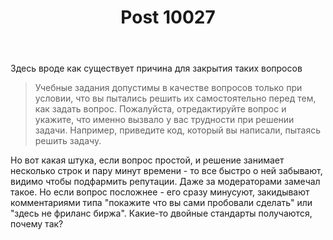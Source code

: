 ﻿---
title: "Post 10027"
se.owner.user_id: 347301
se.owner.display_name: "whizz169"
se.owner.link: "https://ru.meta.stackoverflow.com/users/347301/whizz169"
se.link: "https://ru.meta.stackoverflow.com/q/10027"
se.post_id: 10027
se.post_type: question
se.score: -3
---
<p>Здесь вроде как существует причина для закрытия таких вопросов </p>

<blockquote>
  <p>Учебные задания допустимы в качестве вопросов только при условии, что
  вы пытались решить их самостоятельно перед тем, как задать вопрос.
  Пожалуйста, отредактируйте вопрос и укажите, что именно вызвало у вас
  трудности при решении задачи. Например, приведите код, который вы
  написали, пытаясь решить задачу.</p>
</blockquote>

<p>Но вот какая штука, если вопрос простой, и решение занимает несколько строк и пару минут времени - то все быстро о ней забывают, видимо чтобы подфармить репутации. Даже за модераторами замечал такое. Но если вопрос посложнее - его сразу минусуют, закидывают комментариями типа "покажите что вы сами пробовали сделать" или "здесь не фриланс биржа". Какие-то двойные стандарты получаются, почему так?</p>
